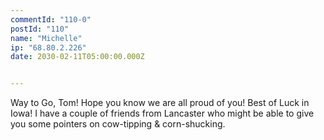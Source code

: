 ```yaml
---
commentId: "110-0"
postId: "110"
name: "Michelle"
ip: "68.80.2.226"
date: 2030-02-11T05:00:00.000Z


---
```

<p>Way to Go, Tom!  Hope you know we are all proud of you!  Best of Luck in Iowa!  I have a couple of friends from Lancaster who might be able to give you some pointers on cow-tipping & corn-shucking.</p>